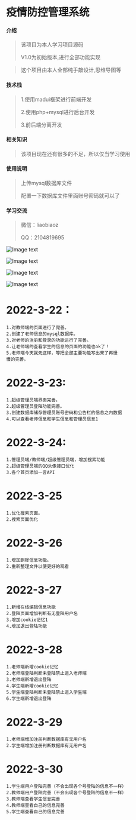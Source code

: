 
# 疫情防控管理系统

#### 介绍

>该项目为本人学习项目源码
>
>V1.0为初始版本,进行全部功能实现

>这个项目由本人全部纯手敲设计,思维导图等
>

#### 技术栈
>1.使用madui框架进行前端开发
>
>2.使用php+mysql进行后台开发
>
>3.前后端分离开发
>

#### 相关知识

>该项目现在还有很多的不足，所以仅当学习使用

#### 使用说明
>上传mysql数据库文件
>
> 配置一下数据库文件里面账号密码就可以了
> 

#### 学习交流
>微信：liaobiaoz
> 
> QQ：2104819695

![Image text](https://i.bmp.ovh/imgs/2022/03/30/991f89792122879b.png)

![Image text](https://i.bmp.ovh/imgs/2022/03/30/89ea701d16fecd4a.png)

![Image text](https://i.bmp.ovh/imgs/2022/03/30/ab2509f72f99ce44.png)

![Image text](https://i.bmp.ovh/imgs/2022/03/30/c9d90b30e558f857.png)


#    2022-3-22：
    1.对教师端的页面进行了完善。
    2.创建了老师信息的mysql数据库。
    3.对老师的注册和登录的功能进行了完善。
    4.让老师端的查看学生的信息的页面的功能也ok了！
    5.老师端今天就先这样，等把全部主要功能写出来了再慢
    慢的完善。

#   2022-3-23:
    1.超级管理员端界面完善。
    2.超级管理员登陆功能完善。
    3.创建数据库储存管理员账号密码和公告栏的信息之内数据
    4.可以查看老师信息和学生信息和管理员信息1

# 2022-3-24:
    1.管理员端/教师端/超级管理员端，增加搜索功能
    2.超级管理员端的QQ头像接口优化
    3.各个首页添加一言API

# 2022-3-25
    1.优化搜索页面。
    2.搜索页面优化
# 2022-3-26
    1.增加删除信息功能。
    2.重新整理文件以便更好的观看
# 2022-3-27
    1.新增在线编辑信息功能
    2.登陆页面增加判断有无登陆用户名
    3.增加cookie记忆1
    4.增加退出登陆功能
#  2022-3-28
    1.老师端新增cookie记忆
    2.老师端登陆判断未登陆禁止进入老师端
    3.老师端新增退出登陆
    4.学生端新增cookie记忆
    5.学生端登陆判断未登陆禁止进入学生端
    6.学生端新增退出登陆
#  2022-3-29
    1.老师端增加注册判断数据库有无用户名
    2.学生端增加注册判断数据库有无用户名
# 2022-3-30
    1.学生端用户登陆完善（不会出现各个号登陆的信息不一样）
    2.教师端用户登陆完善（不会出现各个号登陆的信息不一样）
    3.教师端查看学生信息完善
    4.教师端查看自己的信息完善
    5.学生端查看自己的信息完善